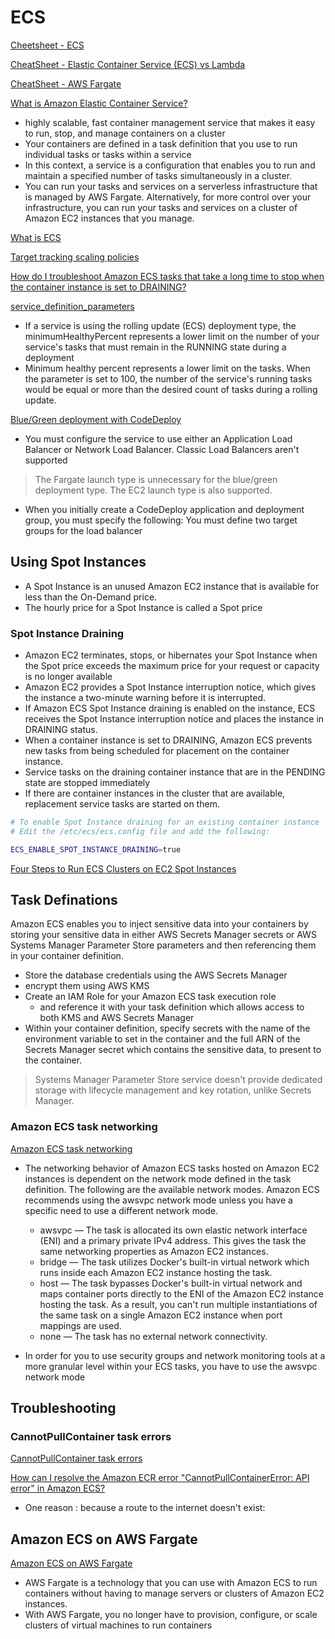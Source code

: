 # ECS

[Cheetsheet - ECS](https://tutorialsdojo.com/amazon-elastic-container-service-amazon-ecs/)

[CheatSheet - Elastic Container Service (ECS) vs Lambda](https://tutorialsdojo.com/ec2-container-service-ecs-vs-lambda)

[CheatSheet - AWS Fargate](https://tutorialsdojo.com/aws-fargate)

[What is Amazon Elastic Container Service?](https://docs.aws.amazon.com/AmazonECS/latest/developerguide/Welcome.html)

- highly scalable, fast container management service that makes it easy to run, stop, and manage containers on a cluster
- Your containers are defined in a task definition that you use to run individual tasks or tasks within a service
- In this context, a service is a configuration that enables you to run and maintain a specified number of tasks simultaneously in a cluster. 
- You can run your tasks and services on a serverless infrastructure that is managed by AWS Fargate. Alternatively, for more control over your infrastructure, you can run your tasks and services on a cluster of Amazon EC2 instances that you manage.

[What is ECS](https://docs.aws.amazon.com/AmazonECS/latest/developerguide/Welcome.html)

[Target tracking scaling policies](https://docs.aws.amazon.com/AmazonECS/latest/developerguide/service-autoscaling-targettracking.html)

[How do I troubleshoot Amazon ECS tasks that take a long time to stop when the container instance is set to DRAINING?](https://aws.amazon.com/premiumsupport/knowledge-center/ecs-tasks-stop-delayed-draining/)

[service_definition_parameters](https://docs.aws.amazon.com/AmazonECS/latest/developerguide/service_definition_parameters.html)

- If a service is using the rolling update (ECS) deployment type, the minimumHealthyPercent represents a lower limit on the number of your service's tasks that must remain in the RUNNING state during a deployment
- Minimum healthy percent represents a lower limit on the tasks. When the parameter is set to 100, the number of the service's running tasks would be equal or
  more than the desired count of tasks during a rolling update.

[Blue/Green deployment with CodeDeploy](https://docs.aws.amazon.com/AmazonECS/latest/developerguide/deployment-type-bluegreen.html)

- You must configure the service to use either an Application Load Balancer or Network Load Balancer. Classic Load Balancers aren't supported

> The Fargate launch type is unnecessary for the blue/green deployment type. The EC2 launch type is also supported.

- When you initially create a CodeDeploy application and deployment group, you must specify the following:
  You must define two target groups for the load balancer

## Using Spot Instances

- A Spot Instance is an unused Amazon EC2 instance that is available for less than the On-Demand price.
- The hourly price for a Spot Instance is called a Spot price


### Spot Instance Draining

- Amazon EC2 terminates, stops, or hibernates your Spot Instance when the Spot price exceeds the maximum price for your request or capacity is no longer available
- Amazon EC2 provides a Spot Instance interruption notice, which gives the instance a two-minute warning before it is interrupted.
- If Amazon ECS Spot Instance draining is enabled on the instance, ECS receives the Spot Instance interruption notice and places the instance in DRAINING status.
- When a container instance is set to DRAINING, Amazon ECS prevents new tasks from being scheduled for placement on the container instance. 
- Service tasks on the draining container instance that are in the PENDING state are stopped immediately
- If there are container instances in the cluster that are available, replacement service tasks are started on them.

```bash
# To enable Spot Instance draining for an existing container instance
# Edit the /etc/ecs/ecs.config file and add the following:

ECS_ENABLE_SPOT_INSTANCE_DRAINING=true
```


[Four Steps to Run ECS Clusters on EC2 Spot Instances](https://aws.amazon.com/ec2/spot/containers-for-less/get-started/)


## Task Definations

Amazon ECS enables you to inject sensitive data into your containers by storing your sensitive data in either AWS Secrets Manager secrets or AWS Systems Manager Parameter Store parameters and then referencing them in your container definition.

- Store the database credentials using the AWS Secrets Manager
- encrypt them using AWS KMS
- Create an IAM Role for your Amazon ECS task execution role
  - and reference it with your task definition which allows access to both KMS and AWS Secrets Manager
- Within your container definition, specify secrets with the name of the environment variable to set in the container and the full ARN of the Secrets Manager secret which contains the sensitive data, to present to the container.
> Systems Manager Parameter Store service doesn't provide dedicated storage with lifecycle management and key rotation, unlike Secrets Manager.


### Amazon ECS task networking

[Amazon ECS task networking](https://docs.aws.amazon.com/AmazonECS/latest/developerguide/task-networking.html)

- The networking behavior of Amazon ECS tasks hosted on Amazon EC2 instances is dependent on the network mode defined in the task definition. The following are the available network modes. Amazon ECS recommends using the awsvpc network mode unless you have a specific need to use a different network mode.
  - awsvpc — The task is allocated its own elastic network interface (ENI) and a primary private IPv4 address. This gives the task the same networking properties as Amazon EC2 instances.
  - bridge — The task utilizes Docker's built-in virtual network which runs inside each Amazon EC2 instance hosting the task.
  - host — The task bypasses Docker's built-in virtual network and maps container ports directly to the ENI of the Amazon EC2 instance hosting the task. As a result, you can't run multiple instantiations of the same task on a single Amazon EC2 instance when port mappings are used.
  - none — The task has no external network connectivity.

- In order for you to use security groups and network monitoring tools at a more granular level within your ECS tasks, you have to use the awsvpc network mode

## Troubleshooting

### CannotPullContainer task errors

[CannotPullContainer task errors](https://docs.aws.amazon.com/AmazonECS/latest/developerguide/task_cannot_pull_image.html)

[How can I resolve the Amazon ECR error "CannotPullContainerError: API error" in Amazon ECS?
](https://aws.amazon.com/premiumsupport/knowledge-center/ecs-pull-container-api-error-ecr)

- One reason : because a route to the internet doesn't exist:


## Amazon ECS on AWS Fargate

[Amazon ECS on AWS Fargate](https://docs.aws.amazon.com/AmazonECS/latest/developerguide/AWS_Fargate.html)

- AWS Fargate is a technology that you can use with Amazon ECS to run containers without having to manage servers or clusters of Amazon EC2 instances. 
- With AWS Fargate, you no longer have to provision, configure, or scale clusters of virtual machines to run containers